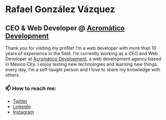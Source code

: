 # Rafael González Vázquez

## CEO & Web Developer @ [Acromático Development](https://acromatico.dev)

Thank you for visiting my profile! I’m a web developer with more than 10 years of experience in the field. I’m currently working as a CEO and Web Developer at [Acromático Development](https://acromatico.dev), a web development agency based in Mexico City. I enjoy testing new technologies and learning new things every day, I’m a self-taught person and I love to share my knowledge with others.

### 📫 How to reach me:

- [Twitter](https://twitter.com/rafaremo)
- [LinkedIn](https://www.linkedin.com/in/rafagonvaz)
- [Instagram](https://www.instagram.com/rafaremo)
 
